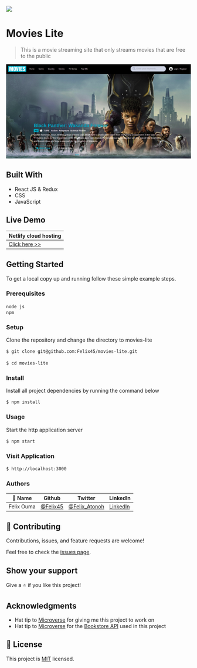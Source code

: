 ![](https://img.shields.io/badge/Microverse-blueviolet)

# Movies Lite

> This is a movie streaming site that only streams movies that are free to the public

![](screenshot.png)
## Built With

- React JS & Redux
- CSS
- JavaScript

## Live Demo
|Netlify cloud hosting|
|----------------------|
|[Click here >>](https://movies-lite.netlify.app/)|

## Getting Started

To get a local copy up and running follow these simple example steps.

### Prerequisites
```
node js
npm

```
### Setup
Clone the repository and change the directory to movies-lite

``` 
$ git clone git@github.com:Felix45/movies-lite.git

$ cd movies-lite

```

### Install
Install all project dependencies by running the command below
 
``` 
$ npm install
```
### Usage
Start the http application server
``` 
$ npm start
```

### Visit Application
```
$ http://localhost:3000
```


### Authors

| 👤 Name | Github | Twitter | LinkedIn |
|------|--------|---------|----------|
|Felix Ouma|[@Felix45](https://github.com/Felix45)|[@Felix_Atonoh](https://twitter.com/Felix_Atonoh)|[LinkedIn](https://www.linkedin.com/in/felix-ouma-639766b0/)|


## 🤝 Contributing

Contributions, issues, and feature requests are welcome!

Feel free to check the [issues page](https://github.com/Felix45/movies-lite/issues).

## Show your support

Give a ⭐️ if you like this project!

## Acknowledgments

- Hat tip to [Microverse](https://bit.ly/MicroverseTN) for giving me this project to work on
- Hat tip to [Microverse](https://bit.ly/MicroverseTN) for the [Bookstore API](https://bit.ly/3O50XmE) used in this project


## 📝 License

This project is [MIT](https://github.com/git/git-scm.com/blob/main/MIT-LICENSE.txt) licensed.
